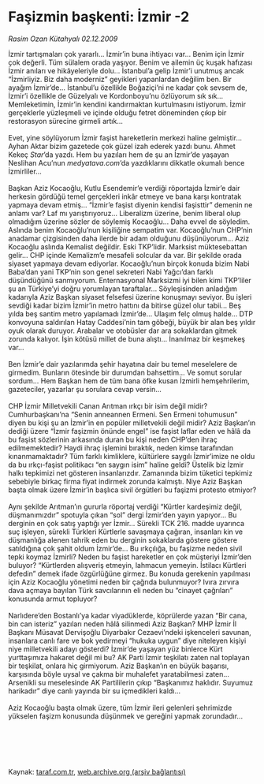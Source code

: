 # Faşizmin başkenti: İzmir -2

*Rasim Ozan Kütahyalı 02.12.2009*

<div class="taraf_structure_2col_1zq">
<div class="margen_n">



 <p>İzmir tartışmaları çok yararlı... İzmir’in buna ihtiyacı var... Benim için İzmir çok değerli. Tüm sülalem orada yaşıyor. Benim ve ailemin üç kuşak hafızası İzmir anıları ve hikâyeleriyle dolu... İstanbul’a gelip İzmir’i unutmuş ancak “İzmirliyiz. Biz daha moderniz” geyikleri yapanlardan değilim ben. Bir ayağım İzmir’de... İstanbul’u özellikle Boğaziçi’ni ne kadar çok sevsem de, İzmir’i özellikle de Güzelyalı ve Kordonboyu’nu özlüyorum sık sık... Memleketimin, İzmir’in kendini kandırmaktan kurtulmasını istiyorum. İzmir gerçeklerle yüzleşmeli ve içinde olduğu fetret döneminden çıkıp bir restorasyon sürecine girmeli artık... <br/><br/>Evet, yine söylüyorum İzmir faşist hareketlerin merkezi haline gelmiştir... Ayhan Aktar bizim gazetede çok güzel izah ederek yazdı bunu. Ahmet Kekeç <i>Star</i>’da yazdı. Hem bu yazıları hem de şu an İzmir’de yaşayan Neslihan Acu’nun <i>medyatava.com</i>’da yazdıklarını dikkatle okumalı bence İzmirliler... <br/><br/>Başkan Aziz Kocaoğlu, Kutlu Esendemir’e verdiği röportajda İzmir’e dair herkesin gördüğü temel gerçekleri inkâr etmeye ve bana karşı kontratak yapmaya devam etmiş... “İzmir’e faşist diyenin kendisi faşisttir” demenin ne anlamı var? Laf mı yarıştırıyoruz... Liberalizm üzerine, benim liberal olup olmadığım üzerine sözler de söylemiş Kocaoğlu... Daha evvel de söyledim. Aslında benim Kocaoğlu’nun kişiliğine sempatim var. Kocaoğlu’nun CHP’nin anadamar çizgisinden daha ilerde bir adam olduğunu düşünüyorum... Aziz Kocaoğlu aslında Kemalist değildir. Eski TKP’lidir. Marksist müktesebattan gelir... CHP içinde Kemalizm’e mesafeli solcular da var. Bir şekilde orada siyaset yapmaya devam ediyorlar. Kocaoğlu’nun birçok konuda bizim Nabi Baba’dan yani TKP’nin son genel sekreteri Nabi Yağcı’dan farklı düşündüğünü sanmıyorum. Enternasyonal Marksizmi iyi bilen kimi TKP’liler şu an Türkiye’yi doğru yorumlayan taraftalar... Söyleşisinden anladığım kadarıyla Aziz Başkan siyaset felsefesi üzerine konuşmayı seviyor. Bu işleri sevdiği kadar bizim İzmir’in metro hattını da bitirse güzel olur tabii... Beş yılda beş santim metro yapılamadı İzmir’de... Ulaşım felç olmuş halde... DTP konvoyuna saldırılan Hatay Caddesi’nin tam göbeği, büyük bir alan beş yıldır oyuk olarak duruyor. Arabalar ve otobüsler dar ara sokaklardan gitmek zorunda kalıyor. İşin kötüsü millet de buna alıştı... İnanılmaz bir keşmekeş var... <br/><br/>Ben İzmir’e dair yazılarımda şehir hayatına dair bu temel meselelere de girmedim. Bunların ötesinde bir durumdan bahsettim... Ve somut sorular sordum... Hem Başkan hem de tüm bana öfke kusan İzmirli hemşehrilerim, gazeteciler, yazarlar şu sorulara cevap versin... <br/><br/>CHP İzmir Milletvekili Canan Arıtman ırkçı bir isim değil midir? Cumhurbaşkanı’na “Senin anneannen Ermeni. Sen Ermeni tohumusun” diyen bu kişi şu an İzmir’in en popüler milletvekili değil midir? Aziz Başkan’ın dediği üzere “İzmir faşizmin önünde engel” ise faşist laflar eden ve hâlâ da bu faşist sözlerinin arkasında duran bu kişi neden CHP’den ihraç edilmemektedir? Haydi ihraç işlemini bıraktık, neden kimse tarafından kınanmamaktadır? Tüm farklı kimliklere, kültürlere saygılı İzmir’imize ne oldu da bu ırkçı-faşist politikacı “en saygın isim” haline geldi? Üstelik biz İzmir halkı tepkimizi net gösteren insanlarızdır. Zamanında bizim tüketici tepkimiz sebebiyle birkaç firma fiyat indirmek zorunda kalmıştı. Niye Aziz Başkan başta olmak üzere İzmir’in başlıca sivil örgütleri bu faşizmi protesto etmiyor? <br/><br/>Aynı şekilde Arıtman’ın gururla röportaj verdiği “Kürtler kardeşimiz değil, düşmanımızdır” spotuyla çıkan “sol” dergi İzmir’den yayın yapıyor... Bu derginin en çok satış yaptığı yer İzmir... Sürekli TCK 216. madde uyarınca suç işleyen, sürekli Türkleri Kürtlerle savaşmaya çağıran, insanları kin ve düşmanlığa alenen tahrik eden bu derginin sokaklarda göstere göstere satıldığına çok şahit oldum İzmir’de... Bu ırkçılığa, bu faşizme neden sivil tepki koymaz İzmirli? Neden bu faşist hareketler en çok müşteriyi İzmir’den buluyor? “Kürtlerden alışveriş etmeyin, lahmacun yemeyin. İstilacı Kürtleri defedin” demek ifade özgürlüğüne girmez. Bu konuda gerekenin yapılması için Aziz Kocaoğlu yönetimi neden bir çağrıda bulunmuyor? Ivıra zırvıra dava açmaya bayılan Türk savcılarının eli neden bu “cinayet çağrıları” konusunda armut topluyor? <br/><br/>Narlıdere’den Bostanlı’ya kadar viyadüklerde, köprülerde yazan “Bir cana, bin can isteriz” yazıları neden hâlâ silinmedi Aziz Başkan? MHP İzmir İl Başkanı Müsavat Dervişoğlu Diyarbakır Cezaevi’ndeki işkenceleri savunan, insanlara canlı fare ve bok yedirmeyi “hukuka uygun” diye niteleyen kişiyi niye milletvekili adayı gösterdi? İzmir’de yaşayan yüz binlerce Kürt yurttaşımıza hakaret değil mi bu? AK Parti İzmir teşkilatı zaten nal toplayan bir teşkilat, onlara hiç girmiyorum. Aziz Başkan’ın en büyük başarısı, karşısında böyle uysal ve çakma bir muhalefet yaratabilmesi zaten... Arsenikli su meselesinde AK Partililerin çıkıp “Başkanımız haklıdır. Suyumuz harikadır” diye canlı yayında bir su içmedikleri kaldı... <br/><br/>Aziz Kocaoğlu başta olmak üzere, tüm İzmir ileri gelenleri şehrimizde yükselen faşizm konusunda düşünmek ve gereğini yapmak zorundadır...</p>
<br/>
<br/>
<br/>



<br/>


<div id="taraf_not">
</div>

</div>


</div>

Kaynak: [taraf.com.tr](http://taraf.com.tr:80/makale/8816.htm), [web.archive.org (arşiv bağlantısı)](http://web.archive.org/web/20100213090420/http://taraf.com.tr:80/makale/8816.htm)

